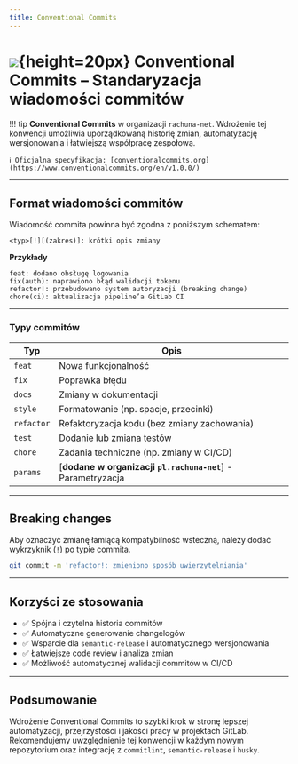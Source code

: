```yaml
---
title: Conventional Commits
---
```

# ![](https://gitlab.com/pl.rachuna-net/infrastructure/terraform/modules/gitlab-project/-/raw/main/images/docs.png){height=20px} Conventional Commits – Standaryzacja wiadomości commitów

!!! tip
    **Conventional Commits** w organizacji `rachuna-net`. Wdrożenie tej konwencji umożliwia uporządkowaną historię zmian, automatyzację wersjonowania i łatwiejszą współpracę zespołową.

    ℹ️ Oficjalna specyfikacja: [conventionalcommits.org](https://www.conventionalcommits.org/en/v1.0.0/)

---
## Format wiadomości commitów

Wiadomość commita powinna być zgodna z poniższym schematem:

```
<typ>[!][(zakres)]: krótki opis zmiany
```

**Przykłady**

```text
feat: dodano obsługę logowania
fix(auth): naprawiono błąd walidacji tokenu
refactor!: przebudowano system autoryzacji (breaking change)
chore(ci): aktualizacja pipeline’a GitLab CI
```

---
### Typy commitów

| Typ        | Opis                                        |
| ---------- | ------------------------------------------- |
| `feat`     | Nowa funkcjonalność                         |
| `fix`      | Poprawka błędu                              |
| `docs`     | Zmiany w dokumentacji                       |
| `style`    | Formatowanie (np. spacje, przecinki)        |
| `refactor` | Refaktoryzacja kodu (bez zmiany zachowania) |
| `test`     | Dodanie lub zmiana testów                   |
| `chore`    | Zadania techniczne (np. zmiany w CI/CD)     |
| `params`   | [**dodane w organizacji `pl.rachuna-net`**] -  Parametryzacja     |

---

## Breaking changes

Aby oznaczyć zmianę łamiącą kompatybilność wsteczną, należy dodać wykrzyknik (`!`) po typie commita.

```bash
git commit -m 'refactor!: zmieniono sposób uwierzytelniania'
```

---
## Korzyści ze stosowania

* ✅ Spójna i czytelna historia commitów
* ✅ Automatyczne generowanie changelogów
* ✅ Wsparcie dla `semantic-release` i automatycznego wersjonowania
* ✅ Łatwiejsze code review i analiza zmian
* ✅ Możliwość automatycznej walidacji commitów w CI/CD

---
## Podsumowanie

Wdrożenie Conventional Commits to szybki krok w stronę lepszej automatyzacji, przejrzystości i jakości pracy w projektach GitLab. Rekomendujemy uwzględnienie tej konwencji w każdym nowym repozytorium oraz integrację z `commitlint`, `semantic-release` i `husky`.
